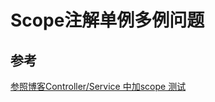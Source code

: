 # Scope注解单例多例问题

## 参考

[参照博客Controller/Service 中加scope 测试](https://blog.csdn.net/zxysshgood/article/details/85003544)

